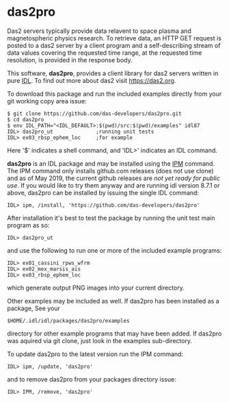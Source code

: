 # das2pro
Das2 servers typically provide data relavent to space plasma and magnetospheric
physics research.  To retrieve data, an HTTP GET request is posted to a das2 
server by a client program and a self-describing stream of data values covering
the requested time range, at the requested time resolution, is provided in the
response body.

This software, **das2pro**, provides a client library for das2 servers written in
pure [IDL](https://www.harrisgeospatial.com/docs/using_idl_home.html).  To find
out more about das2 visit https://das2.org.

To download this package and run the included examples directly from your git
working copy area issue:
```
$ git clone https://github.com/das-developers/das2pro.git
$ cd das2pro
$ env IDL_PATH="<IDL_DEFAULT>:$(pwd)/src:$(pwd)/examples" idl87
IDL> das2pro_ut              ;running unit tests
IDL> ex03_rbsp_ephem_loc     ;for example
```
Here '$' indicates a shell command, and 'IDL>' indicates an IDL command.

**das2pro** is an IDL package and may be installed using the 
[IPM](https://www.harrisgeospatial.com/docs/ipm.html)  command.  The IPM command
only installs github.com releases (does not use clone) and as of May 2019, the
current github releases are  *not yet ready for public use*.  If you would like 
to try them anyway and are running idl version 8.7.1 or above, das2pro can be
installed by issuing the single IDL command:

`IDL> ipm, /install, 'https://github.com/das-developers/das2pro'`

After installation it's best to test the package by running the unit test main
program as so:

`IDL> das2pro_ut`

and use the following to run one or more of the included example programs:

```
IDL> ex01_cassini_rpws_wfrm
IDL> ex02_mex_marsis_ais
IDL> ex03_rbsp_ephem_loc
```
which generate output PNG images into your current directory.

Other examples may be included as well.  If das2pro has been installed as a
package, See your 

`$HOME/.idl/idl/packages/das2pro/examples`

directory for other example programs that may have been added.  If das2pro 
was aquired via git clone, just look in the examples sub-directory.

To update das2pro to the latest version run the IPM command:

`IDL> ipm, /update, 'das2pro'`

and to remove das2pro from your packages directory issue:

`IDL> IPM, /remove, 'das2pro'`

